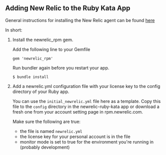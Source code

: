 ## Adding New Relic to the Ruby Kata App

General instructions for installing the New Relic agent can be found [here](https://docs.newrelic.com/docs/agents/ruby-agent/installation-configuration/ruby-agent-installation)

In short: 

1. Install the newrelic_rpm gem.

	Add the following line to your Gemfile 

	```
	gem 'newrelic_rpm'
	```
	
	Run bundler again before you restart your app.

	```
	$ bundle install
	```


2. Add a newrelic.yml configuration file with your license key to the config directory of your Ruby app.

	You can use the `initial_newrelic.yml` file here as a template. Copy this file to the `config` directory in the newrelic-ruby-kata app or download a fresh one from your account setting page in rpm.newrelic.com. 

	Make sure the following are true: 

	* the file is named `newrelic.yml`
	* the license key for your personal account is in the file
	* monitor mode is set to true for the environment you're running in (probably development)
